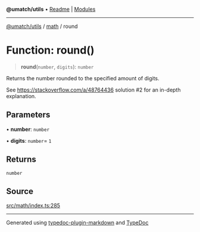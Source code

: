 **@umatch/utils** • [Readme](../../index.md) \| [Modules](../../modules.md)

***

[@umatch/utils](../../modules.md) / [math](../index.md) / round

# Function: round()

> **round**(`number`, `digits`): `number`

Returns the number rounded to the specified amount of digits.

See https://stackoverflow.com/a/48764436 solution #2 for an
in-depth explanation.

## Parameters

• **number**: `number`

• **digits**: `number`= `1`

## Returns

`number`

## Source

[src/math/index.ts:285](https://github.com/umatch-oficial/utils/blob/6b2757d/src/math/index.ts#L285)

***

Generated using [typedoc-plugin-markdown](https://www.npmjs.com/package/typedoc-plugin-markdown) and [TypeDoc](https://typedoc.org/)
